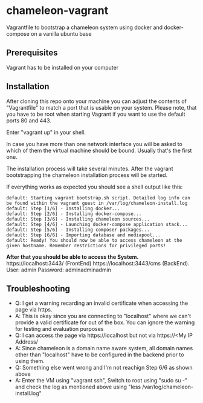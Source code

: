 
# chameleon-vagrant
Vagrantfile to bootstrap a chameleon system using docker and docker-compose on a vanilla ubuntu base

## Prerequisites
Vagrant has to be installed on your computer

## Installation
After cloning this repo onto your machine you can adjust the contents of "Vagrantfile" to match a port that is usable on your system. Please note, that you have to be root when starting Vagrant if you want to use the default ports 80 and 443.

Enter "vagrant up" in your shell.

In case you have more than one network interface you will be asked to which of them the virtual machine should be bound. Usually that's the first one.

The installation process will take several minutes. After the vagrant bootstrapping the chameleon installation process will be started.

If everything works as expected you should see a shell output like this:

    default: Starting vagrant bootstrap.sh script. Detailed log info can be found within the vagrant guest in /var/log/chameleon-install.log
    default: Step [1/6] - Installing docker...
    default: Step [2/6] - Installing docker-compose...
    default: Step [3/6] - Installing chameleon sources...
    default: Step [4/6] - Launching docker-compose application stack...
    default: Step [5/6] - Installing composer packages...
    default: Step [6/6] - Importing database and mediapool...
    default: Ready! You should now be able to access chameleon at the given hostname. Remember restrictions for privileged ports!

**After that you should be able to access the System.**
https://localhost:3443/ (FrontEnd)
https://localhost:3443/cms (BackEnd). User: admin Password: adminadminadmin

## Troubleshooting

 - Q: I get a warning recarding an invalid certificate when accessing the page via https. 
 - A: This is okay since you are connecting to "localhost" where we can't provide a valid certificate for out of the box. You can ignore the warning for testing and evaluation purposes
 - Q: I can access the page via https://localhost but not via https://<My IP Address/
 - A: Since chameleon is a domain name aware system, all domain names other than "localhost" have to be configured in the backend prior to using them.
 - Q: Something else went wrong and I'm not reachign Step 6/6 as shown above
 - A: Enter the VM using "vagrant ssh", Switch to root using "sudo su -" and check the log as mentioned above using "less /var/log/chameleon-install.log"
